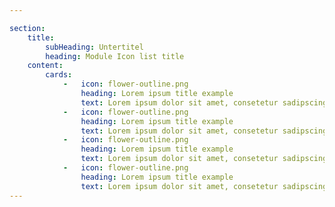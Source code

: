 ```yaml
---

section: 
    title:
        subHeading: Untertitel
        heading: Module Icon list title 
    content: 
        cards: 
            -   icon: flower-outline.png
                heading: Lorem ipsum title example
                text: Lorem ipsum dolor sit amet, consetetur sadipscing elitr, sed diam nonumy eirmod tempor invidunt ut labore et dolore.
            -   icon: flower-outline.png
                heading: Lorem ipsum title example
                text: Lorem ipsum dolor sit amet, consetetur sadipscing elitr, sed diam nonumy eirmod tempor invidunt ut labore et dolore.
            -   icon: flower-outline.png
                heading: Lorem ipsum title example
                text: Lorem ipsum dolor sit amet, consetetur sadipscing elitr, sed diam nonumy eirmod tempor invidunt ut labore et dolore.
            -   icon: flower-outline.png
                heading: Lorem ipsum title example
                text: Lorem ipsum dolor sit amet, consetetur sadipscing elitr, sed diam nonumy eirmod tempor invidunt ut labore et dolore.
---
```


